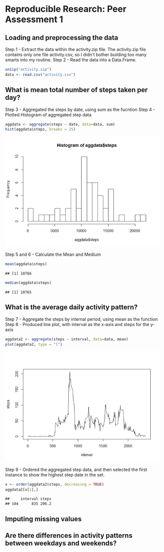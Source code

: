 # Reproducible Research: Peer Assessment 1


## Loading and preprocessing the data
Step 1 - Extract the data within the activity.zip file. The activity.zip file contains only one file activity.csv, so I didn't bother building too many smarts into my routine.
Step 2 - Read the data into a Data.Frame.


```r
unzip("activity.zip")
data <- read.csv("activity.csv")
```




## What is mean total number of steps taken per day?
Step 3 - Aggregated the steps by date, using sum as the fucntion
Step 4 - Plotted Histogram of aggregated step data

```r
aggdata <- aggregate(steps ~ date, data=data, sum)
hist(aggdata$steps, breaks = 25)
```

![plot of chunk unnamed-chunk-2](./PA1_template_files/figure-html/unnamed-chunk-2.png) 

Step 5 and 6 - Calculate the Mean and Medium

```r
mean(aggdata$steps)
```

```
## [1] 10766
```

```r
median(aggdata$steps)
```

```
## [1] 10765
```


## What is the average daily activity pattern?
Step 7 - Aggregate the steps by internal period, using mean as the function
Step 8 - Produced line plot, with interval as the x-axis and steps for the y-axis

```r
aggdata2 <- aggregate(steps ~ interval, data=data, mean)
plot(aggdata2, type = "l")
```

![plot of chunk unnamed-chunk-4](./PA1_template_files/figure-html/unnamed-chunk-4.png) 

Step 9 - Ordered the aggregated step data, and then selected the first instance to show the highest step date in the set.

```r
x <- order(aggdata2$steps, decreasing = TRUE)
aggdata2[x[1],]
```

```
##     interval steps
## 104      835 206.2
```




## Imputing missing values




## Are there differences in activity patterns between weekdays and weekends?
